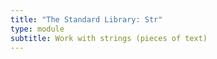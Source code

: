 ```yaml
---
title: "The Standard Library: Str"
type: module
subtitle: Work with strings (pieces of text)
---
```

